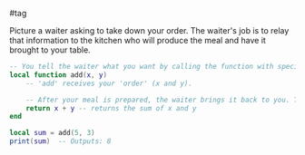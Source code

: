 #tag

Picture a waiter asking to take down your order. The waiter's job is to relay that information to the kitchen who will produce the meal and have it brought to your table.

```lua
-- You tell the waiter what you want by calling the function with specific instructions.
local function add(x, y)
    -- 'add' receives your 'order' (x and y).

    -- After your meal is prepared, the waiter brings it back to you. This is what the return keyword does in a function.
    return x + y -- returns the sum of x and y 
end

local sum = add(5, 3)
print(sum)  -- Outputs: 8
```